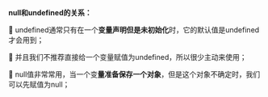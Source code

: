 **null和undefined的关系：**

 undefined通常只有在一个**变量声明但是未初始化**时，它的默认值是undefined才会用到；

 并且我们不推荐直接给一个变量赋值为undefined，所以很少主动来使用；

 null值非常常用，当一个变**量准备保存一个对象**，但是这个对象不确定时，我们可以先赋值为null；